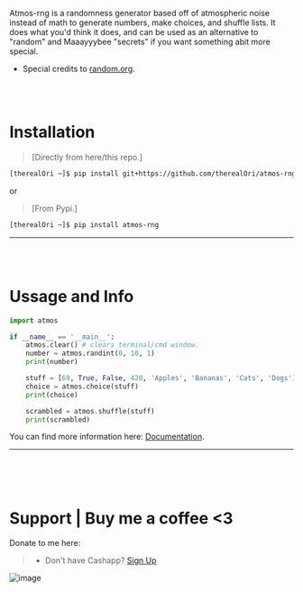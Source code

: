 Atmos-rng is a randomness generator based off of atmospheric noise instead of math to generate numbers, make choices, and shuffle lists. It does what you'd think it does, and can be used as an alternative to "random" and Maaayyybee "secrets" if you want something abit more special.

- Special credits to [random.org](https://random.org/).

<br>
<br>

# Installation
 > [Directly from here/this repo.]
```bash
[therealOri ~]$ pip install git+https://github.com/therealOri/atmos-rng
```

or

> [From Pypi.]
```bash
[therealOri ~]$ pip install atmos-rng
```
__ __

<br />
<br />

# Ussage and Info
```python
import atmos

if __name__ == '__main__':
    atmos.clear() # clears terminal/cmd window.
    number = atmos.randint(0, 10, 1)
    print(number)

    stuff = [69, True, False, 420, 'Apples', 'Bananas', 'Cats', 'Dogs']
    choice = atmos.choice(stuff)
    print(choice)

    scrambled = atmos.shuffle(stuff)
    print(scrambled)
```
You can find more information here: [Documentation](https://github.com/therealOri/atmos-rng/blob/main/DOCS.md).
__ __

<br />
<br />
<br />


# Support  |  Buy me a coffee <3
Donate to me here:
> - Don't have Cashapp? [Sign Up](https://cash.app/app/TKWGCRT)

![image](https://user-images.githubusercontent.com/45724082/158000721-33c00c3e-68bb-4ee3-a2ae-aefa549cfb33.png)
